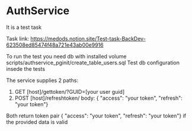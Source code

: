 # AuthService

It is a test task

Task link: https://medods.notion.site/Test-task-BackDev-623508ed85474f48a721e43ab00e9916

To run the test you need db with installed volume scripts/authservice_pginit/create_table_users.sql 
Test db configuration insede the tests

The service supplies 2 paths:
1) GET [host]/gettoken/?GUID=[your user guid] 
2) POST [host]/refreshtoken/  body: { "access": "your token", "refresh": "your token"}

Both return token pair { "access": "your token", "refresh": "your token"} if the provided data is valid
